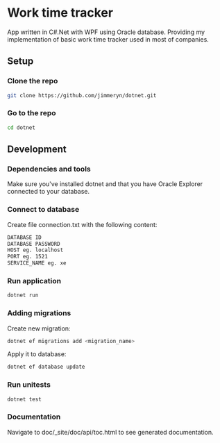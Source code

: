 # Work time tracker

App written in C#.Net with WPF using Oracle database. Providing my implementation of basic work time tracker used in most of companies.

## Setup

### Clone the repo

```sh
git clone https://github.com/jimmeryn/dotnet.git
```

### Go to the repo

```sh
cd dotnet
```

## Development

### Dependencies and tools

Make sure you've installed dotnet and that you have Oracle Explorer connected to your database.

### Connect to database

Create file connection.txt with the following content:

```sh
DATABASE ID
DATABASE PASSWORD
HOST eg. localhost
PORT eg. 1521
SERVICE_NAME eg. xe
```

### Run application

```sh
dotnet run
```

### Adding migrations

Create new migration:

```sh
dotnet ef migrations add <migration_name>
```

Apply it to database:

```sh
dotnet ef database update
```

### Run unitests

```sh
dotnet test
```

### Documentation

Navigate to doc/\_site/doc/api/toc.html to see generated documentation.
